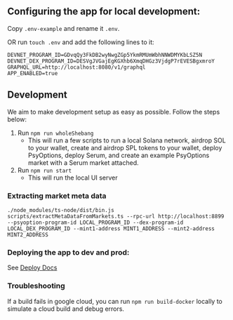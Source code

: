 ## Configuring the app for local development:

Copy `.env-example` and rename it `.env`.

OR run `touch .env` and add the following lines to it:

```
DEVNET_PROGRAM_ID=GDvqQy3FkDB2wyNwgZGp5YkmRMUmWbhNNWDMYKbLSZ5N
DEVNET_DEX_PROGRAM_ID=DESVgJVGajEgKGXhb6XmqDHGz3VjdgP7rEVESBgxmroY
GRAPHQL_URL=http://localhost:8080/v1/graphql
APP_ENABLED=true
```

## Development

We aim to make development setup as easy as possible. Follow the steps below:

1. Run `npm run wholeShebang`
   - This will run a few scripts to run a local Solana network, airdrop SOL to
     your wallet, create and airdrop SPL tokens to your wallet, deploy PsyOptions,
     deploy Serum, and create an example PsyOptions market with a Serum market attached.
2. Run `npm run start`
   - This will run the local UI server

### Extracting market meta data

```console
./node_modules/ts-node/dist/bin.js scripts/extractMetaDataFromMarkets.ts --rpc-url http://localhost:8899 --psyoption-program-id LOCAL_PROGRAM_ID --dex-program-id LOCAL_DEX_PROGRAM_ID --mint1-address MINT1_ADDRESS --mint2-address MINT2_ADDRESS
```

### Deploying the app to dev and prod:

See <a href="https://github.com/mithraiclabs/solana-options-frontend/blob/master/docs/Deploying.md">Deploy Docs</a>

### Troubleshooting

If a build fails in google cloud, you can run `npm run build-docker` locally to simulate a cloud build and debug errors.
